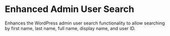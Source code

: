 # Enhanced Admin User Search

Enhances the WordPress admin user search functionality to allow searching by first name, last name, full name, display name, and user ID.
